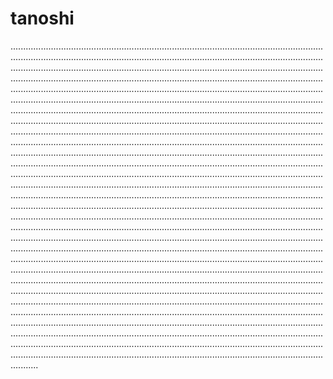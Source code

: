 # tanoshi

...................................................................................................................................................................................................................................................................................................................................................................................................................................................................................................................................................................................................................................................................................................................................................................................................................................................................................................................................................................................................................................................................................................................................................................................................................................................................................................................................................................................................................................................................................................................................................................................................................................................................................................................................................................................................................................................................................................................................................................................................................................................................................................................................................................................................................................................................................................................................................................................................................................................................................................................................................................................................................................................................................................................................................................................................................................................................................................................................................................................................................................................................................................................................................................................................................................................................................................................................................................................................................................................................................................................................................................................................................................................................................................................................................................................................................................................................................